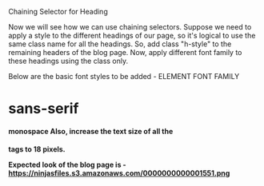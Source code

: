 Chaining Selector for Heading

Now we will see how we can use chaining selectors.
Suppose we need to apply a style to the different headings of our page, so it's logical to use the same class name for all the headings.
So, add class "h-style" to the remaining headers of the blog page.
Now, apply different font family to these headings using the class only.


Below are the basic font styles to be added -
ELEMENT                 FONT FAMILY
 <h1>                    sans-serif
 <h4>                    monospace
Also, increase the text size of all the <h4> tags to 18 pixels.


Expected look of the blog page is - https://ninjasfiles.s3.amazonaws.com/0000000000001551.png 